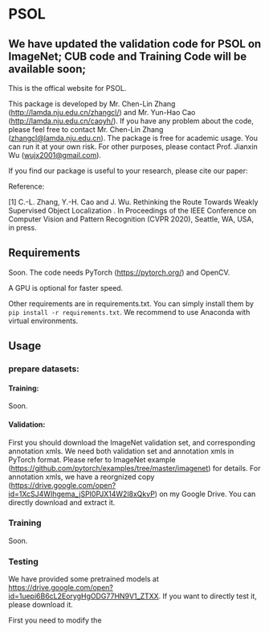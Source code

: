 # PSOL
## We have updated the validation code for PSOL on ImageNet; CUB code and Training Code will be available soon;

This is the offical website for PSOL. 

This package is developed by Mr. Chen-Lin Zhang (http://lamda.nju.edu.cn/zhangcl/) and Mr. Yun-Hao Cao (http://lamda.nju.edu.cn/caoyh/). If you have any problem about 
the code, please feel free to contact Mr. Chen-Lin Zhang (zhangcl@lamda.nju.edu.cn). 
The package is free for academic usage. You can run it at your own risk. For other purposes, please contact Prof. Jianxin Wu (wujx2001@gmail.com).

If you find our package is useful to your research, please cite our paper:

Reference: 
           
[1] C.-L. Zhang, Y.-H. Cao and J. Wu. Rethinking the Route Towards Weakly Supervised Object Localization
. In Proceedings of the IEEE Conference on Computer Vision and Pattern Recognition (CVPR 2020), Seattle, WA, USA, in press.
## Requirements
Soon. 
The code needs PyTorch (https://pytorch.org/) and OpenCV.

A GPU is optional for faster speed.

Other requirements are in requirements.txt. You can simply install them by `pip install -r requirements.txt`. We recommend to use Anaconda with virtual environments.

## Usage


### prepare datasets:
#### Training:
Soon.
#### Validation:
First you should download the ImageNet validation set, and corresponding annotation xmls. We need both validation set and annotation xmls in PyTorch format. Please refer to ImageNet example (https://github.com/pytorch/examples/tree/master/imagenet) for details. For annotation xmls, we have a reorgnized copy (https://drive.google.com/open?id=1XcSJ4WIhgema_jSPI0PJX14W2l8xQkvP) on my Google Drive. You can directly download and extract it.
### Training

Soon. 
### Testing

We have provided some pretrained models at https://drive.google.com/open?id=1uepi6B6cL2EorygHgODG77HN9V1_ZTXX. If you want to directly test it, please download it.

First you need to modify the 
